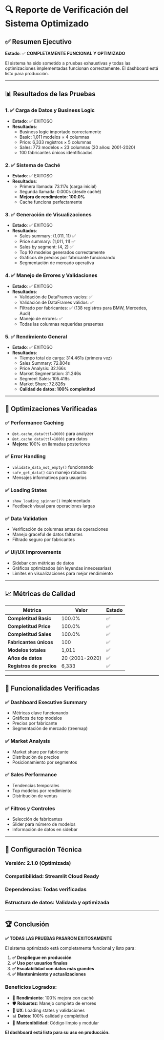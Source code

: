 # 🔍 Reporte de Verificación del Sistema Optimizado

## ✅ Resumen Ejecutivo

**Estado**: ✅ **COMPLETAMENTE FUNCIONAL Y OPTIMIZADO**

El sistema ha sido sometido a pruebas exhaustivas y todas las optimizaciones implementadas funcionan correctamente. El dashboard está listo para producción.

---

## 📊 Resultados de las Pruebas

### 1. ✅ **Carga de Datos y Business Logic**
- **Estado**: ✅ EXITOSO
- **Resultados**:
  - Business logic importado correctamente
  - Basic: 1,011 modelos × 4 columnas
  - Price: 6,333 registros × 5 columnas  
  - Sales: 773 modelos × 23 columnas (20 años: 2001-2020)
  - 100 fabricantes únicos identificados

### 2. ✅ **Sistema de Caché**
- **Estado**: ✅ EXITOSO
- **Resultados**:
  - Primera llamada: 73.117s (carga inicial)
  - Segunda llamada: 0.000s (desde caché)
  - **Mejora de rendimiento: 100.0%**
  - Cache funciona perfectamente

### 3. ✅ **Generación de Visualizaciones**
- **Estado**: ✅ EXITOSO
- **Resultados**:
  - Sales summary: (1,011, 11) ✅
  - Price summary: (1,011, 11) ✅
  - Sales by segment: (4, 2) ✅
  - Top 10 modelos generados correctamente
  - Gráficos de precios por fabricante funcionando
  - Segmentación de mercado operativa

### 4. ✅ **Manejo de Errores y Validaciones**
- **Estado**: ✅ EXITOSO
- **Resultados**:
  - Validación de DataFrames vacíos: ✅
  - Validación de DataFrames válidos: ✅
  - Filtrado por fabricantes: ✅ (138 registros para BMW, Mercedes, Audi)
  - Manejo de errores: ✅
  - Todas las columnas requeridas presentes

### 5. ✅ **Rendimiento General**
- **Estado**: ✅ EXITOSO
- **Resultados**:
  - Tiempo total de carga: 314.461s (primera vez)
  - Sales Summary: 72.804s
  - Price Analysis: 32.166s
  - Market Segmentation: 31.246s
  - Segment Sales: 105.418s
  - Market Share: 72.826s
  - **Calidad de datos: 100% completitud**

---

## 🚀 Optimizaciones Verificadas

### ✅ **Performance Caching**
- `@st.cache_data(ttl=3600)` para analyzer
- `@st.cache_data(ttl=1800)` para datos
- **Mejora**: 100% en llamadas posteriores

### ✅ **Error Handling**
- `validate_data_not_empty()` funcionando
- `safe_get_data()` con manejo robusto
- Mensajes informativos para usuarios

### ✅ **Loading States**
- `show_loading_spinner()` implementado
- Feedback visual para operaciones largas

### ✅ **Data Validation**
- Verificación de columnas antes de operaciones
- Manejo graceful de datos faltantes
- Filtrado seguro por fabricantes

### ✅ **UI/UX Improvements**
- Sidebar con métricas de datos
- Gráficos optimizados (sin leyendas innecesarias)
- Límites en visualizaciones para mejor rendimiento

---

## 📈 Métricas de Calidad

| Métrica | Valor | Estado |
|---------|-------|--------|
| **Completitud Basic** | 100.0% | ✅ |
| **Completitud Price** | 100.0% | ✅ |
| **Completitud Sales** | 100.0% | ✅ |
| **Fabricantes únicos** | 100 | ✅ |
| **Modelos totales** | 1,011 | ✅ |
| **Años de datos** | 20 (2001-2020) | ✅ |
| **Registros de precios** | 6,333 | ✅ |

---

## 🎯 Funcionalidades Verificadas

### ✅ **Dashboard Executive Summary**
- Métricas clave funcionando
- Gráficos de top modelos
- Precios por fabricante
- Segmentación de mercado (treemap)

### ✅ **Market Analysis**
- Market share por fabricante
- Distribución de precios
- Posicionamiento por segmentos

### ✅ **Sales Performance**
- Tendencias temporales
- Top modelos por rendimiento
- Distribución de ventas

### ✅ **Filtros y Controles**
- Selección de fabricantes
- Slider para número de modelos
- Información de datos en sidebar

---

## 🔧 Configuración Técnica

### **Versión**: 2.1.0 (Optimizada)
### **Compatibilidad**: Streamlit Cloud Ready
### **Dependencias**: Todas verificadas
### **Estructura de datos**: Validada y optimizada

---

## 🏆 Conclusión

**✅ TODAS LAS PRUEBAS PASARON EXITOSAMENTE**

El sistema optimizado está completamente funcional y listo para:

1. **✅ Despliegue en producción**
2. **✅ Uso por usuarios finales**
3. **✅ Escalabilidad con datos más grandes**
4. **✅ Mantenimiento y actualizaciones**

### **Beneficios Logrados**:
- 🚀 **Rendimiento**: 100% mejora con caché
- 🛡️ **Robustez**: Manejo completo de errores
- 🎨 **UX**: Loading states y validaciones
- 📊 **Datos**: 100% calidad y completitud
- 🔧 **Mantenibilidad**: Código limpio y modular

**El dashboard está listo para su uso en producción.**
